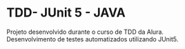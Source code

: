 <h1 align="left">TDD- JUnit 5 - JAVA</h1>



Projeto desenvolvido durante o curso de TDD da Alura. 
<br/>
Desenvolvimento de testes automatizados utilizando JUnit5.

